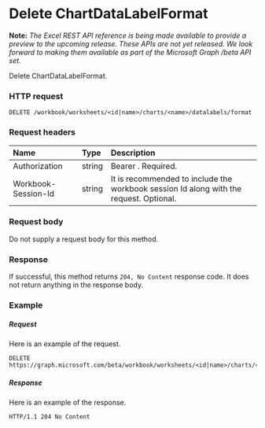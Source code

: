 # Delete ChartDataLabelFormat

**Note:** _The Excel REST API reference is being made available to provide a preview to the upcoming release. These APIs are not yet released. We look forward to making them available as part of the Microsoft Graph /beta API set._

Delete ChartDataLabelFormat.
### HTTP request
<!-- { "blockType": "ignored" } -->
```http
DELETE /workbook/worksheets/<id|name>/charts/<name>/datalabels/format

```
### Request headers
| Name       | Type | Description|
|:---------------|:--------|:----------|
| Authorization  |string | Bearer <token>. Required.| 
| Workbook-Session-Id  |string |It is recommended to include the workbook session Id along with the request. Optional.|

### Request body
Do not supply a request body for this method.


### Response
If successful, this method returns `204, No Content` response code. It does not return anything in the response body.

### Example
##### Request
Here is an example of the request.
<!-- {
  "blockType": "request",
  "name": "delete_chartdatalabelformat"
}-->
```http
DELETE https://graph.microsoft.com/beta/workbook/worksheets/<id|name>/charts/<name>/datalabels/format
```
##### Response
Here is an example of the response.
<!-- {
  "blockType": "response",
  "truncated": false
} -->
```http
HTTP/1.1 204 No Content
```

<!-- uuid: 8fcb5dbc-d5aa-4681-8e31-b001d5168d79
2015-10-25 14:57:30 UTC -->
<!-- {
  "type": "#page.annotation",
  "description": "Delete ChartDataLabelFormat",
  "keywords": "",
  "section": "documentation",
  "tocPath": ""
}-->